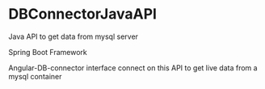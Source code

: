 # DBConnectorJavaAPI
Java API to get data from mysql server

Spring Boot Framework

Angular-DB-connector interface connect on this API to get live data from a mysql container
